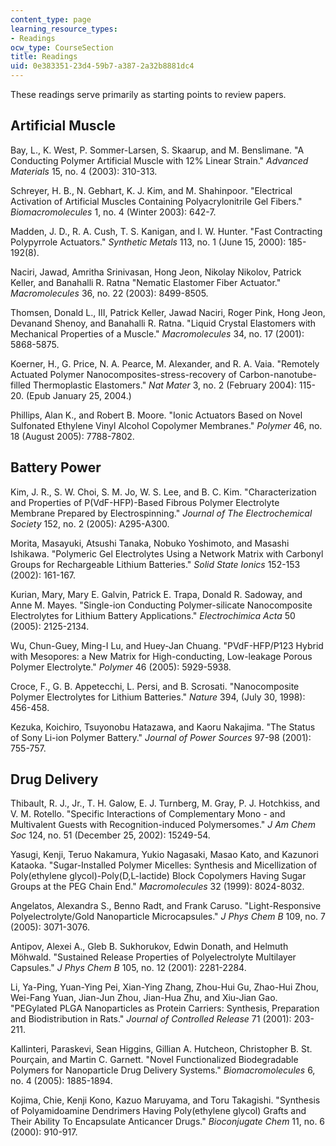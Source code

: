 ```yaml
---
content_type: page
learning_resource_types:
- Readings
ocw_type: CourseSection
title: Readings
uid: 0e383351-23d4-59b7-a387-2a32b8881dc4
---
```


These readings serve primarily as starting points to review papers.

Artificial Muscle
-----------------

Bay, L., K. West, P. Sommer-Larsen, S. Skaarup, and M. Benslimane. "A Conducting Polymer Artificial Muscle with 12% Linear Strain." _Advanced Materials_ 15, no. 4 (2003): 310-313.

Schreyer, H. B., N. Gebhart, K. J. Kim, and M. Shahinpoor. "Electrical Activation of Artificial Muscles Containing Polyacrylonitrile Gel Fibers." _Biomacromolecules_ 1, no. 4 (Winter 2003): 642-7.

Madden, J. D., R. A. Cush, T. S. Kanigan, and I. W. Hunter. "Fast Contracting Polypyrrole Actuators." _Synthetic Metals_ 113, no. 1 (June 15, 2000): 185-192(8).

Naciri, Jawad, Amritha Srinivasan, Hong Jeon, Nikolay Nikolov, Patrick Keller, and Banahalli R. Ratna "Nematic Elastomer Fiber Actuator." _Macromolecules_ 36, no. 22 (2003): 8499-8505.

Thomsen, Donald L., III, Patrick Keller, Jawad Naciri, Roger Pink, Hong Jeon, Devanand Shenoy, and Banahalli R. Ratna. "Liquid Crystal Elastomers with Mechanical Properties of a Muscle." _Macromolecules_ 34, no. 17 (2001): 5868-5875.

Koerner, H., G. Price, N. A. Pearce, M. Alexander, and R. A. Vaia. "Remotely Actuated Polymer Nanocomposites-stress-recovery of Carbon-nanotube-filled Thermoplastic Elastomers." _Nat Mater_ 3, no. 2 (February 2004): 115-20. (Epub January 25, 2004.)

Phillips, Alan K., and Robert B. Moore. "Ionic Actuators Based on Novel Sulfonated Ethylene Vinyl Alcohol Copolymer Membranes." _Polymer_ 46, no. 18 (August 2005): 7788-7802.

Battery Power
-------------

Kim, J. R., S. W. Choi, S. M. Jo, W. S. Lee, and B. C. Kim. "Characterization and Properties of P(VdF-HFP)-Based Fibrous Polymer Electrolyte Membrane Prepared by Electrospinning." _Journal of The Electrochemical Society_ 152, no. 2 (2005): A295-A300.

Morita, Masayuki, Atsushi Tanaka, Nobuko Yoshimoto, and Masashi Ishikawa. "Polymeric Gel Electrolytes Using a Network Matrix with Carbonyl Groups for Rechargeable Lithium Batteries." _Solid State Ionics_ 152-153 (2002): 161-167.

Kurian, Mary, Mary E. Galvin, Patrick E. Trapa, Donald R. Sadoway, and Anne M. Mayes. "Single-ion Conducting Polymer-silicate Nanocomposite Electrolytes for Lithium Battery Applications." _Electrochimica Acta_ 50 (2005): 2125-2134.

Wu, Chun-Guey, Ming-I Lu, and Huey-Jan Chuang. "PVdF-HFP/P123 Hybrid with Mesopores: a New Matrix for High-conducting, Low-leakage Porous Polymer Electrolyte." _Polymer_ 46 (2005): 5929-5938.

Croce, F., G. B. Appetecchi, L. Persi, and B. Scrosati. "Nanocomposite Polymer Electrolytes for Lithium Batteries." _Nature_ 394, (July 30, 1998): 456-458.

Kezuka, Koichiro, Tsuyonobu Hatazawa, and Kaoru Nakajima. "The Status of Sony Li-ion Polymer Battery." _Journal of Power Sources_ 97-98 (2001): 755-757.

Drug Delivery
-------------

Thibault, R. J., Jr., T. H. Galow, E. J. Turnberg, M. Gray, P. J. Hotchkiss, and V. M. Rotello. "Specific Interactions of Complementary Mono - and Multivalent Guests with Recognition-induced Polymersomes." _J Am Chem Soc_ 124, no. 51 (December 25, 2002): 15249-54.

Yasugi, Kenji, Teruo Nakamura, Yukio Nagasaki, Masao Kato, and Kazunori Kataoka. "Sugar-Installed Polymer Micelles: Synthesis and Micellization of Poly(ethylene glycol)-Poly(D,L-lactide) Block Copolymers Having Sugar Groups at the PEG Chain End." _Macromolecules_ 32 (1999): 8024-8032.

Angelatos, Alexandra S., Benno Radt, and Frank Caruso. "Light-Responsive Polyelectrolyte/Gold Nanoparticle Microcapsules." _J Phys Chem B_ 109, no. 7 (2005): 3071-3076.

Antipov, Alexei A., Gleb B. Sukhorukov, Edwin Donath, and Helmuth Möhwald. "Sustained Release Properties of Polyelectrolyte Multilayer Capsules." _J Phys Chem B_ 105, no. 12 (2001): 2281-2284.

Li, Ya-Ping, Yuan-Ying Pei, Xian-Ying Zhang, Zhou-Hui Gu, Zhao-Hui Zhou, Wei-Fang Yuan, Jian-Jun Zhou, Jian-Hua Zhu, and Xiu-Jian Gao. "PEGylated PLGA Nanoparticles as Protein Carriers: Synthesis, Preparation and Biodistribution in Rats." _Journal of Controlled Release_ 71 (2001): 203-211.

Kallinteri, Paraskevi, Sean Higgins, Gillian A. Hutcheon, Christopher B. St. Pourçain, and Martin C. Garnett. "Novel Functionalized Biodegradable Polymers for Nanoparticle Drug Delivery Systems." _Biomacromolecules_ 6, no. 4 (2005): 1885-1894.

Kojima, Chie, Kenji Kono, Kazuo Maruyama, and Toru Takagishi. "Synthesis of Polyamidoamine Dendrimers Having Poly(ethylene glycol) Grafts and Their Ability To Encapsulate Anticancer Drugs." _Bioconjugate Chem_ 11, no. 6 (2000): 910-917.